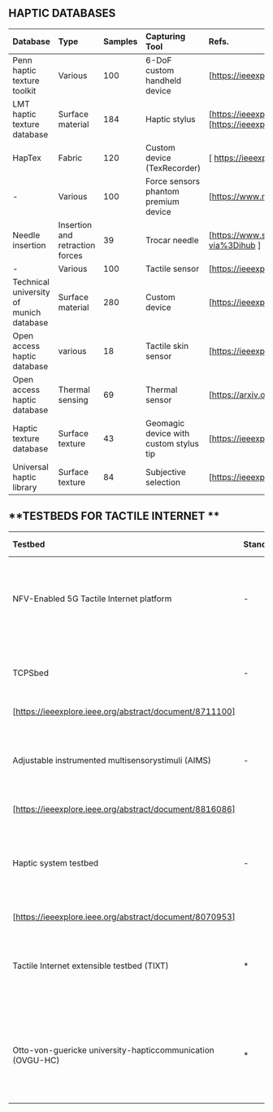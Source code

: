 ## **HAPTIC DATABASES**

|Database|Type|Samples|Capturing Tool|Refs.|
|:--|:--|:--|:-----------|:--|
|Penn haptic texture toolkit        | Various      | 100      | 6-DoF custom handheld device      |[https://ieeexplore.ieee.org/abstract/document/6775475] |
|LMT haptic texture database         |Surface material       |184       |Haptic stylus       |[https://ieeexplore.ieee.org/abstract/document/8894510] [https://ieeexplore.ieee.org/abstract/document/7737070]    |
|HapTex         | Fabric      | 120      |   Custom device (TexRecorder)     | [ https://ieeexplore.ieee.org/abstract/document/8816167 ]    |
|  -       |Various       | 100      |Force sensors phantom premium device      | [https://www.mdpi.com/1424-8220/18/1/237]   |
| Needle insertion        | Insertion and retraction forces       |39       |Trocar needle       |  [https://www.sciencedirect.com/science/article/pii/S1751616117300218?via%3Dihub ]   |
|  -       | Various      | 100      |Tactile sensor        |   [https://ieeexplore.ieee.org/abstract/document/8852359]  |
| Technical university of munich database        |Surface material       | 280      | Custom device      |   [https://ieeexplore.ieee.org/abstract/document/8547512]  |
|  Open access haptic database       | various      | 18      | Tactile skin sensor      |  [https://ieeexplore.ieee.org/abstract/document/6386142]   |
|  Open access haptic database       |Thermal sensing       | 69      |Thermal sensor       |   [https://arxiv.org/abs/1711.01490]  |
|  Haptic texture database       | Surface texture      | 43      |Geomagic device with custom stylus tip       |  [https://ieeexplore.ieee.org/abstract/document/6954342]   |
|  Universal haptic library       | Surface texture      | 84      |Subjective selection       |  [https://ieeexplore.ieee.org/abstract/document/6954342]   |



## **TESTBEDS FOR TACTILE INTERNET **


|Testbed|Standard|Non-Standard| Contributions|Refs.|
|:--|:--|:--|:--|:--|
|NFV-Enabled 5G Tactile Internet platform  |-|* |Present a NFV-enabled platform to support 5G Tactile Internet delay-sensitive applications |[https://ieeexplore.ieee.org/abstract/document/8718538]|
| TCPSbed | -| * |Introduce a platplorm of tactile CPSs employing ns-3 fornetwork simulations|
[https://ieeexplore.ieee.org/abstract/document/8711100]|
| Adjustable instrumented multisensorystimuli (AIMS) |   -  | *   |Present a haptic testbed system to analysis and comparing the different cutaneous haptic cues. |
[https://ieeexplore.ieee.org/abstract/document/8816086]  |
| Haptic system testbed    |   -  | *   |Propose a platform for haptic communication considering centralized interface to provide latency assistance. |
[https://ieeexplore.ieee.org/abstract/document/8070953]|
|Tactile Internet extensible testbed (TIXT)  |* |- |Propose an extensible testbed for Tactile Internet communication following the lines of IEEE P1918.1 T| [https://ieeexplore.ieee.org/abstract/document/9063407] |
|Otto-von-guericke university-hapticcommunication (OVGU-HC)     | *   |- |Present a data-driven experiment design for haptic-driven applications with a focus on communication flow| [https://ieeexplore.ieee.org/abstract/document/9217271]    |
